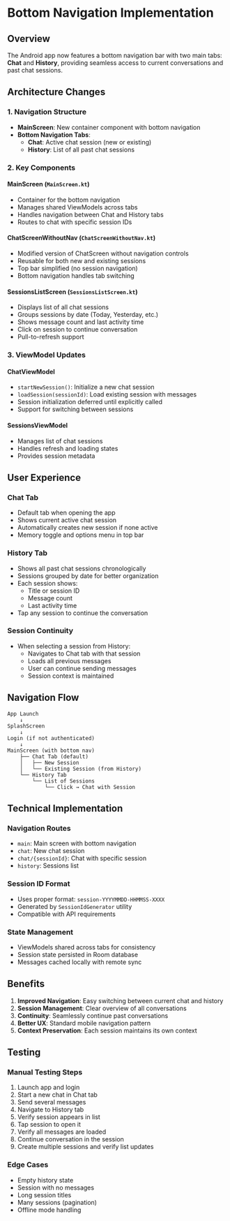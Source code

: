 # Bottom Navigation Implementation

## Overview
The Android app now features a bottom navigation bar with two main tabs: **Chat** and **History**, providing seamless access to current conversations and past chat sessions.

## Architecture Changes

### 1. Navigation Structure
- **MainScreen**: New container component with bottom navigation
- **Bottom Navigation Tabs**:
  - **Chat**: Active chat session (new or existing)
  - **History**: List of all past chat sessions

### 2. Key Components

#### MainScreen (`MainScreen.kt`)
- Container for the bottom navigation
- Manages shared ViewModels across tabs
- Handles navigation between Chat and History tabs
- Routes to chat with specific session IDs

#### ChatScreenWithoutNav (`ChatScreenWithoutNav.kt`)
- Modified version of ChatScreen without navigation controls
- Reusable for both new and existing sessions
- Top bar simplified (no session navigation)
- Bottom navigation handles tab switching

#### SessionsListScreen (`SessionsListScreen.kt`)
- Displays list of all chat sessions
- Groups sessions by date (Today, Yesterday, etc.)
- Shows message count and last activity time
- Click on session to continue conversation
- Pull-to-refresh support

### 3. ViewModel Updates

#### ChatViewModel
- `startNewSession()`: Initialize a new chat session
- `loadSession(sessionId)`: Load existing session with messages
- Session initialization deferred until explicitly called
- Support for switching between sessions

#### SessionsViewModel
- Manages list of chat sessions
- Handles refresh and loading states
- Provides session metadata

## User Experience

### Chat Tab
- Default tab when opening the app
- Shows current active chat session
- Automatically creates new session if none active
- Memory toggle and options menu in top bar

### History Tab
- Shows all past chat sessions chronologically
- Sessions grouped by date for better organization
- Each session shows:
  - Title or session ID
  - Message count
  - Last activity time
- Tap any session to continue the conversation

### Session Continuity
- When selecting a session from History:
  - Navigates to Chat tab with that session
  - Loads all previous messages
  - User can continue sending messages
  - Session context is maintained

## Navigation Flow

```
App Launch
    ↓
SplashScreen
    ↓
Login (if not authenticated)
    ↓
MainScreen (with bottom nav)
    ├── Chat Tab (default)
    │   ├── New Session
    │   └── Existing Session (from History)
    └── History Tab
        └── List of Sessions
            └── Click → Chat with Session
```

## Technical Implementation

### Navigation Routes
- `main`: Main screen with bottom navigation
- `chat`: New chat session
- `chat/{sessionId}`: Chat with specific session
- `history`: Sessions list

### Session ID Format
- Uses proper format: `session-YYYYMMDD-HHMMSS-XXXX`
- Generated by `SessionIdGenerator` utility
- Compatible with API requirements

### State Management
- ViewModels shared across tabs for consistency
- Session state persisted in Room database
- Messages cached locally with remote sync

## Benefits

1. **Improved Navigation**: Easy switching between current chat and history
2. **Session Management**: Clear overview of all conversations
3. **Continuity**: Seamlessly continue past conversations
4. **Better UX**: Standard mobile navigation pattern
5. **Context Preservation**: Each session maintains its own context

## Testing

### Manual Testing Steps
1. Launch app and login
2. Start a new chat in Chat tab
3. Send several messages
4. Navigate to History tab
5. Verify session appears in list
6. Tap session to open it
7. Verify all messages are loaded
8. Continue conversation in the session
9. Create multiple sessions and verify list updates

### Edge Cases
- Empty history state
- Session with no messages
- Long session titles
- Many sessions (pagination)
- Offline mode handling